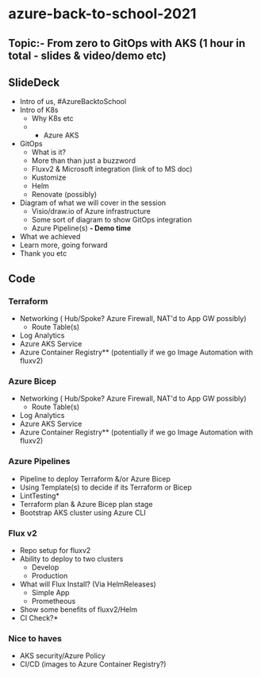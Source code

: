 # azure-back-to-school-2021


## Topic:- From zero to GitOps with AKS (1 hour in total - slides & video/demo etc)

## SlideDeck

- Intro of us, #AzureBacktoSchool
- Intro of K8s
  - Why K8s etc
  - - Azure AKS
- GitOps
  - What is it?
  - More than than just a buzzword
  - Fluxv2 & Microsoft integration (link of to MS doc)
  - Kustomize
  - Helm
  - Renovate (possibly)
- Diagram of what we will cover in the session
  - Visio/draw.io of Azure infrastructure
  - Some sort of diagram to show GitOps integration
  - Azure Pipeline(s)
**- Demo time**
- What we achieved
- Learn more, going forward
- Thank you etc

## Code

### Terraform

- Networking ( Hub/Spoke? Azure Firewall, NAT'd to App GW possibly)
  - Route Table(s)
- Log Analytics
- Azure AKS Service
- Azure Container Registry** (potentially if we go Image Automation with fluxv2) 

### Azure Bicep

- Networking ( Hub/Spoke? Azure Firewall, NAT'd to App GW possibly)
  - Route Table(s)
- Log Analytics
- Azure AKS Service
- Azure Container Registry** (potentially if we go Image Automation with fluxv2) 


### Azure Pipelines

- Pipeline to deploy Terraform &/or Azure Bicep
 - Using Template(s) to decide if its Terraform or Bicep
- LintTesting*
- Terraform plan & Azure Bicep plan stage
- Bootstrap AKS cluster using Azure CLI


### Flux v2

- Repo setup for fluxv2
- Ability to deploy to two clusters
  - Develop
  - Production
- What will Flux Install? (Via HelmReleases)
  - Simple App
  - Prometheous
- Show some benefits of fluxv2/Helm
- CI Check?*

### Nice to haves
- AKS security/Azure Policy
- CI/CD (images to Azure Container Registry?)
